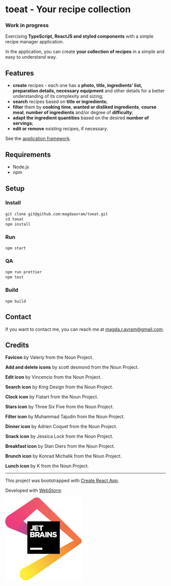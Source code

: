 # toeat - Your recipe collection
### Work in progress

Exercising **TypeScript, ReactJS and styled components** with a 
simple recipe manager application. 

In the application, you can create **your collection of recipes** 
in a simple and easy to understand way. 

## Features
* **create** recipes - each one has a **photo, title, ingredients' list, 
preparation details, necessary equipment** and other details for a 
better understanding of its complexity and sizing;
* **search** recipes based on **title or ingredients**;
* **filter** them by **cooking time**, **wanted or disliked 
ingredients**, **course meal**, **number of ingredients** 
and/or degree of **difficulty**;
* **adapt the ingredient quantities** based on the desired 
**number of servings**;
* **edit or remove** existing recipes, if necessary.

See the [application framework](./toeat-framework.png).

## Requirements 
* Node.js
* npm

## Setup
### Install
```shell script
git clone git@github.com:magdaavram/toeat.git
cd toeat
npm install
```

### Run
```shell script
npm start
```

### QA
```shell script
npm run prettier
npm test
```

### Build
```shell script
npm build
```

## Contact
If you want to contact me, you can reach me at magda.r.avram@gmail.com.

## Credits
**Favicon** by Valeriy from the Noun Project.

**Add and delete icons** by scott desmond from the Noun Project.

**Edit icon** by Vincencio from the Noun Project.

**Search icon** by Kmg Design from the Noun Project.

**Clock icon** by Flatart from the Noun Project.

**Stars icon** by Three Six Five from the Noun Project.

**Filter icon** by Muhammad Tajudin from the Noun Project.

**Dinner icon** by Adrien Coquet from the Noun Project.

**Snack icon** by Jessica Lock from the Noun Project.

**Breakfast icon** by Stan Diers from the Noun Project.

**Brunch icon** by Konrad Michalik from the Noun Project.

**Lunch icon** by K from the Noun Project.

___
This project was bootstrapped with [Create React App](https://github.com/facebook/create-react-app).

Developed with [WebStorm](https://www.jetbrains.com/?from=toeat%20-%20recipe%20collection)

<a href="https://www.jetbrains.com/?from=toeat%20-%20recipe%20collection">![JetBrains](./jetbrains.svg)</a>